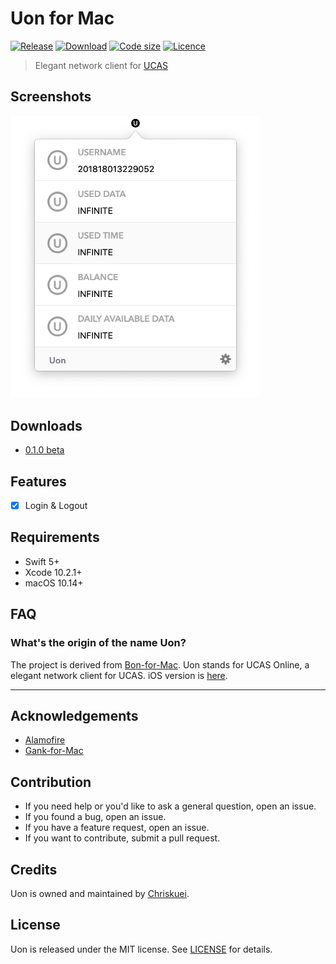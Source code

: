 # Uon for Mac

[![Release](https://img.shields.io/github/release-pre/Chriskuei/Uon-for-Mac.svg)](https://github.com/Chriskuei/Uon-for-Mac/releases)
[![Download](https://img.shields.io/github/downloads/Chriskuei/Uon-for-Mac/total.svg)](https://github.com/Chriskuei/Uon-for-Mac/releases/download/v0.1.0/Uon.app.zip)
[![Code size](https://img.shields.io/github/languages/code-size/Chriskuei/Uon-for-Mac.svg)](https://github.com/Chriskuei/Uon-for-Mac)
[![Licence](https://img.shields.io/github/license/Chriskuei/Uon-for-Mac.svg)](LICENSE)

> Elegant network client for [UCAS](http://www.ucas.edu.cn)

## Screenshots

<img src="Image/info.png" width="400">

## Downloads

- [0.1.0 beta](https://github.com/Chriskuei/Uon-for-Mac/releases/download/v0.1.0/Uon.app.zip)

## Features

- [x] Login & Logout

## Requirements

- Swift 5+
- Xcode 10.2.1+
- macOS 10.14+

## FAQ

### What's the origin of the name Uon?

The project is derived from [Bon-for-Mac](https://github.com/Chriskuei/Bon-for-Mac/). Uon stands for UCAS Online, a elegant network client for UCAS. iOS version is [here](https://github.com/Chriskuei/Uoner/).

---

## Acknowledgements

- [Alamofire](https://github.com/Alamofire/Alamofire)
- [Gank-for-Mac](https://github.com/hujiaweibujidao/Gank-for-Mac)

## Contribution

- If you need help or you'd like to ask a general question, open an issue.
- If you found a bug, open an issue.
- If you have a feature request, open an issue.
- If you want to contribute, submit a pull request.

## Credits

Uon is owned and maintained by [Chriskuei](http://github.com/chriskuei).

## License

Uon is released under the MIT license. See [LICENSE](LICENSE) for details.
